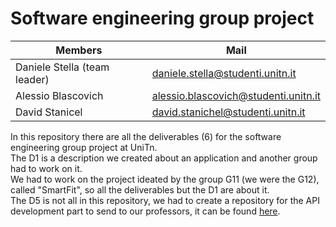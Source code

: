 # Software engineering group project

| Members                           | Mail                                 |
| --------------------------------- | ------------------------------------ |
| Daniele Stella (team leader)      | daniele.stella@studenti.unitn.it     |
| Alessio Blascovich                | alessio.blascovich@studenti.unitn.it |
| David Stanicel                    | david.stanichel@studenti.unitn.it    |

In this repository there are all the deliverables (6) for the software engineering group project at UniTn.<br>
The D1 is a description we created about an application and another group had to work on it.<br>
We had to work on the project ideated by the group G11 (we were the G12), called "SmartFit", so all the deliverables but the D1 are about it.<br>
The D5 is not all in this repository, we had to create a repository for the API development part to send to our professors, it can be found <a href="https://github.com/StellaDaniele/G12-software-engineering">here</a>.
